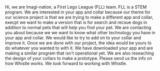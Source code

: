 Hi, we are Imagi-nation, a First Lego League (FLL) team. FLL is a STEM program. We are interested in your app and collar because our theme for our science project is that we are trying to make a different app and collar, execpt we want to make a version that is for search and recsue dogs in addition to normal pets that will help you find your pet. We are contacting you about because we we want to know what other technology you have in your app and collar. We would like to try to add on to your collar and improve it. Once we are done with our project, the idea would be yours to do whatever you wanted to with it. We have downloaded your app and are making a similar program that isn't operational yet. We are also reseaching the design of your collars to make a prototype. Please send us the info on how Whistle works. We look forward to working with Whistle.
